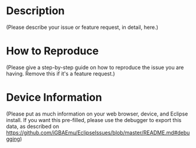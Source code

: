 # Description

(Please describe your issue or feature request, in detail, here.)

# How to Reproduce

(Please give a step-by-step guide on how to reproduce the issue you are having. Remove this if it's a feature request.)

# Device Information

(Please put as much information on your web browser, device, and Eclipse install. If you want this pre-filled, please use
the debugger to export this data, as described on https://github.com/iGBAEmu/EclipseIssues/blob/master/README.md#debugging)
